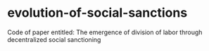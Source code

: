 # evolution-of-social-sanctions
Code of paper entitled: The emergence of division of labor through decentralized social sanctioning
